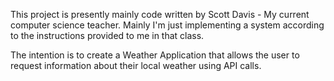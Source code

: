 This project is presently mainly code written by Scott Davis - My current computer science teacher.
Mainly I'm just implementing a system according to the instructions provided to me in that class.

The intention is to create a Weather Application that allows the user to request information about their local weather using API calls.
